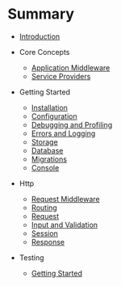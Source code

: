 # Summary

* [Introduction](README.md)

* Core Concepts
  - [Application Middleware](coreconcepts/applicationmiddleware.md)
  - [Service Providers](coreconcepts/serviceproviders.md)

* Getting Started
  - [Installation](gettingstarted/installation.md)
  - [Configuration](gettingstarted/configuration.md)
  - [Debugging and Profiling](gettingstarted/debuggingandprofiling.md)
  - [Errors and Logging](gettingstarted/errorsandlogging.md)
  - [Storage](gettingstarted/storage.md)
  - [Database](gettingstarted/database.md)
  - [Migrations](gettingstarted/migrations.md)
  - [Console](gettingstarted/console.md)

* Http
  - [Request Middleware](http/requestmiddleware.md)
  - [Routing](http/routing.md)
  - [Request](http/request.md)
  - [Input and Validation](http/inputandvalidation.md)
  - [Session](http/session.md)
  - [Response](http/response.md)

* Testing
  - [Getting Started](testing/gettingstarted.md)
